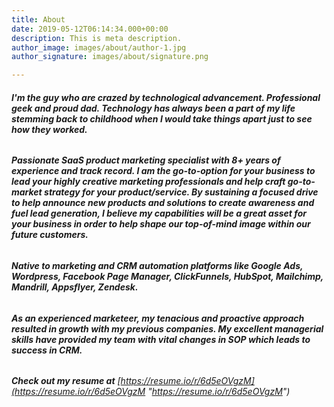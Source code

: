 ```yaml
---
title: About
date: 2019-05-12T06:14:34.000+00:00
description: This is meta description.
author_image: images/about/author-1.jpg
author_signature: images/about/signature.png

---
```

###### **I'm the guy who are crazed by technological advancement. Professional geek and proud dad. Technology has always been a part of my life stemming back to childhood when I would take things apart just to see how they worked.**

###### **Passionate SaaS product marketing specialist with 8+ years of experience and track record. I am the go-to-option for your business to lead your highly creative marketing professionals and help craft go-to-market strategy for your product/service. By sustaining a focused drive to help announce new products and solutions to create awareness and fuel lead generation, I believe my capabilities will be a great asset for your business in order to help shape our top-of-mind image within our future customers.**

###### **Native to marketing and CRM automation platforms like Google Ads, Wordpress, Facebook Page Manager, ClickFunnels, HubSpot, Mailchimp, Mandrill, Appsflyer, Zendesk.**

###### **As an experienced marketeer, my tenacious and proactive approach resulted in growth with my previous companies. My excellent managerial skills have provided my team with vital changes in SOP which leads to success in CRM.**

###### **Check out my resume at** [https://resume.io/r/6d5eOVgzM](https://resume.io/r/6d5eOVgzM "https://resume.io/r/6d5eOVgzM")